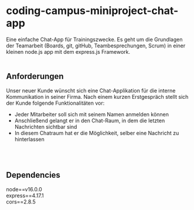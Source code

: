 # coding-campus-miniproject-chat-app
Eine einfache Chat-App für Trainingszwecke. Es geht um die Grundlagen der Teamarbeit
(Boards, git, gitHub, Teambesprechungen, Scrum) in einer kleinen node.js
app mit dem express.js Framework.
<br>
<br>

## Anforderungen
Unser neuer Kunde wünscht sich eine Chat-Applikation für die interne Kommunikation in seiner Firma. Nach einem kurzen Erstgespräch stellt sich der Kunde folgende Funktionalitäten vor:
* Jeder Mitarbeiter soll sich mit seinem Namen anmelden können
* Anschließend gelangt er in den Chat-Raum, in dem die letzten Nachrichten sichtbar sind
* In diesem Chatraum hat er die Möglichkeit, selber eine Nachricht zu hinterlassen
<br>
<br>

## Dependencies
node==v16.0.0<br>
express==4.17.1<br>
cors==2.8.5<br>

